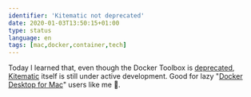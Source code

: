 ```yaml
---
identifier: 'Kitematic not deprecated'
date: 2020-01-03T13:50:15+01:00
type: status
language: en
tags: [mac,docker,container,tech]
---
```

Today I learned that, even though the Docker Toolbox is [deprecated](https://docs.docker.com/toolbox/), [Kitematic](https://github.com/docker/kitematic) itself is still under active development. Good for lazy "[Docker Desktop for Mac](https://docs.docker.com/docker-for-mac/)" users like me 🤗.
